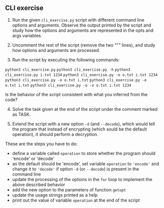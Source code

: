 CLI exercise
------------

1. Run the given `cli_exercise.py` script with different command line options and arguments. Observe the output printed by the script and study how the options and arguments are represented in the opts and args variables. 

2. Uncomment the rest of the script (remove the two """ lines), and study how options and arguments are processed.

3. Run the script by executing the following commands:

`python3 cli_exercise.py`
`python3 cli_exercise.py -h`
`python3 cli_exercise.py i.txt 1234`
`python3 cli_exercise.py -o o.txt i.txt 1234`
`python3 cli_exercise.py -o o.txt i.txt` 
`python3 cli_exercise.py -e o.txt i.txt`
`python3 cli_exercise.py -o -o o.txt i.txt 1234`

Is the behavior of the script consistent with what you inferred from the code?

4. Solve the task given at the end of the script under the comment marked as TASK.

5. Extend the script with a new option `-d` (and `--decode`), which would tell the program that instead of encrypting (which sould be the default operation), it should perform a decryption. 

These are the steps you have to do:

- define a variable called `operation` to store whether the program should 'encode' or 'decode'
- as the default should be 'encode', set variable `operation` to `'encode'` and change it to `'decode'` if option `-d` (or `--decode`) is present in the command line
- update the processing of the options in the `for` loop to implement the above described behavior 
- add the new option to the parameters of function `getopt`
- update the usage strings printed as a help
- print out the value of variable `operation` at the end of the script
